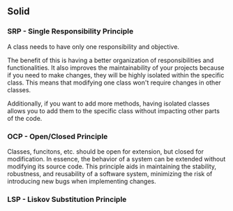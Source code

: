 ## Solid

### SRP - Single Responsibility Principle

A class needs to have only one responsibility and objective.

The benefit of this is having a better organization of responsibilities and functionalities. It also improves the maintainability of your projects because if you need to make changes, they will be highly isolated within the specific class. This means that modifying one class won't require changes in other classes.

Additionally, if you want to add more methods, having isolated classes allows you to add them to the specific class without impacting other parts of the code.


### OCP - Open/Closed Principle 

Classes, funcitons, etc.  should be open for extension, but closed for modification. In essence, the behavior of a system can be extended without modifying its source code. This principle aids in maintaining the stability, robustness, and reusability of a software system, minimizing the risk of introducing new bugs when implementing changes.


### LSP - Liskov Substitution Principle
